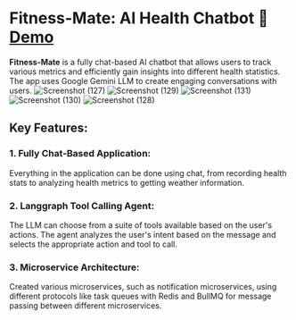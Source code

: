 # Fitness-Mate: AI Health Chatbot 🤍 [Demo](https://comfy-chaja-9e885b.netlify.app/)

**Fitness-Mate** is a fully chat-based AI chatbot that allows users to track various metrics and efficiently gain insights into different health statistics. The app uses Google Gemini LLM to create engaging conversations with users.
![Screenshot (127)](https://github.com/shreyashnalawade1/fitness-mate-chatbot/assets/108988869/0869c7b5-6497-413e-96b8-403da2c66b6c)
![Screenshot (129)](https://github.com/shreyashnalawade1/fitness-mate-chatbot/assets/108988869/8a8f4eb2-5c2a-4866-a9a5-290438600ed6)
![Screenshot (131)](https://github.com/shreyashnalawade1/fitness-mate-chatbot/assets/108988869/4928502a-8f80-4a45-a748-39bda0dfd8ea)
![Screenshot (130)](https://github.com/shreyashnalawade1/fitness-mate-chatbot/assets/108988869/ef55d361-c7d0-4c5c-80b8-a76af8068536)
![Screenshot (128)](https://github.com/shreyashnalawade1/fitness-mate-chatbot/assets/108988869/cc67607c-ebaf-4c53-95a1-29c6ebca96b9)

## Key Features:
### 1. Fully Chat-Based Application:
Everything in the application can be done using chat, from recording health stats to analyzing health metrics to getting weather information.

### 2. Langgraph Tool Calling Agent:
The LLM can choose from a suite of tools available based on the user's actions. The agent analyzes the user's intent based on the message and selects the appropriate action and tool to call.

### 3. Microservice Architecture:
Created various microservices, such as notification microservices, using different protocols like task queues with Redis and BullMQ for message passing between different microservices.
